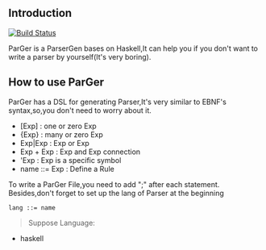 ## Introduction

[![Build Status](https://travis-ci.org/YouerSu/ParGer.svg?branch=master)](https://travis-ci.org/YouerSu/ParGer)

ParGer is a ParserGen bases on Haskell,It can help you if you don't want to write a parser by yourself(It's very boring).

## How to use ParGer

ParGer has a DSL for generating Parser,It's very similar to EBNF's syntax,so,you don't need to worry about it.

- [Exp] : one or zero Exp
- {Exp} : many or zero Exp
- Exp|Exp : Exp or Exp
- Exp + Exp : Exp and Exp connection
- 'Exp : Exp is a specific symbol
- name ::= Exp : Define a Rule

To write a ParGer File,you need to add ";" after each statement.  
Besides,don't forget to set up the lang of Parser at the beginning

    lang ::= name

> Suppose Language:

- haskell
